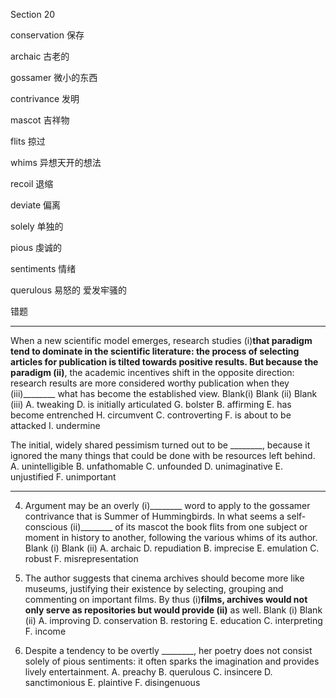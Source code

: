 Section 20

conservation	保存

archaic	古老的

gossamer	微小的东西

contrivance	发明

mascot	吉祥物

flits	掠过

whims	异想天开的想法

recoil	退缩

deviate	偏离

solely	单独的

pious	虔诚的

sentiments	情绪

querulous	易怒的 爱发牢骚的



错题

----

When a new scientific model emerges, research studies (i)________that paradigm tend to dominate in the scientific literature: the process of selecting articles for publication is tilted towards positive results. But because the paradigm (ii)________, the academic incentives
shift in the opposite direction: research results are more considered worthy publication when they (iii)________ what has become the established view.
Blank(i) Blank (ii) Blank (iii)
A. tweaking D. is initially articulated G. bolster
B. affirming E. has become entrenched H. circumvent
C. controverting F. is about to be attacked I. undermine



The initial, widely shared pessimism turned out to be ________, because it ignored the many things that could be done with be resources left behind.
A. unintelligible
B. unfathomable
C. unfounded
D. unimaginative
E. unjustified
F. unimportant

---

4. Argument may be an overly (i)________ word to apply to the gossamer contrivance that is Summer of Hummingbirds. In what seems a self-conscious (ii)________ of its mascot the book flits from one subject or moment in history to another, following the various whims of
    its author.
    Blank (i) Blank (ii)
    A. archaic D. repudiation
    B. imprecise E. emulation
    C. robust F. misrepresentation
  
  3. The author suggests that cinema archives should become more like museums, justifying their existence by selecting, grouping and commenting on important films. By thus (i)________films, archives would not only serve as repositories but would provide (ii)________ as well.
      Blank (i) Blank (ii)
    A. improving D. conservation
    B. restoring E. education
    C. interpreting F. income
  

    
6. Despite a tendency to be overtly ________, her poetry does not consist solely of pious sentiments: it often sparks the imagination and provides lively entertainment.
  A. preachy
  B. querulous
  C. insincere
  D. sanctimonious
  E. plaintive
  F. disingenuous